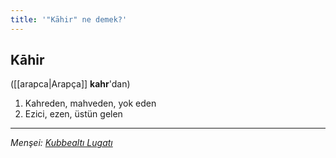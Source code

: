 ```yaml
---
title: '"Kāhir" ne demek?'
---
```


## Kāhir
([[arapca|Arapça]] **kahr**'dan) 
1. Kahreden, mahveden, yok eden
2. Ezici, ezen, üstün gelen

---
*Menşei: [Kubbealtı Lugatı](https://www.lugatim.com/s/Kāhir)*